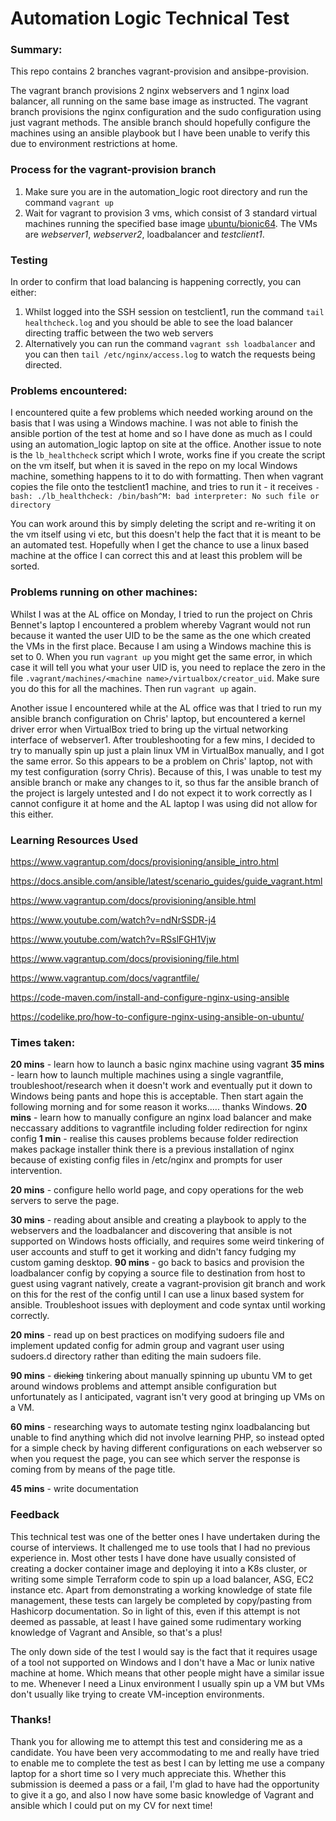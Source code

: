 # Automation Logic Technical Test



### Summary:

This repo contains 2 branches vagrant-provision and ansibpe-provision. 

The vagrant branch provisions 2 nginx webservers and 1 nginx load balancer, all running on the same base image as instructed. The vagrant branch provisions the nginx configuration and the sudo configuration using just vagrant methods. The ansible branch should hopefully configure the machines using an ansible playbook but I have been unable to verify this due to environment restrictions at home. 

### Process for the vagrant-provision branch

1. Make sure you are in the automation_logic root directory and run the command `vagrant up` 
2. Wait for vagrant to provision 3 vms, which consist of 3 standard virtual machines running the specified base image <u>ubuntu/bionic64</u>. The VMs are *webserver1*, *webserver2*, loadbalancer and *testclient1*.

### Testing

In order to confirm that load balancing is happening correctly, you can either:

1. Whilst logged into the SSH session on testclient1, run the command `tail healthcheck.log` and you should be able to see the load balancer directing traffic between the two web servers
2. Alternatively you can run the command `vagrant ssh loadbalancer` and you can then `tail /etc/nginx/access.log` to watch the requests being directed.

### Problems encountered:

I encountered quite a few problems which needed working around on the basis that I was using a Windows machine. I was not able to finish the ansible portion of the test at home and so I have done as much as I could using an automation_logic laptop on site at the office. Another issue to note is the `lb_healthcheck` script which I wrote, works fine if you create the script on the vm itself, but when it is saved in the repo on my local Windows machine, something happens to it to do with formatting. Then when vagrant copies the file onto the testclient1 machine, and tries to run it - it receives `-bash: ./lb_healthcheck: /bin/bash^M: bad interpreter: No such file or directory`

You can work around this by simply deleting the script and re-writing it on the vm itself using vi etc, but this doesn't help the fact that it is meant to be an automated test. Hopefully when I get the chance to use a linux based machine at the office I can correct this and at least this problem will be sorted.

### Problems running on other machines:

Whilst I was at the AL office on Monday, I tried to run the project on Chris Bennet's laptop I encountered a problem whereby Vagrant would not run because it wanted the user UID to be the same as the one which created the VMs in the first place. Because I am using a Windows machine this is set to 0. When you run `vagrant up` you might get the same error, in which case it will tell you what your user UID is, you need to replace the zero in the file `.vagrant/machines/<machine name>/virtualbox/creator_uid`. Make sure you do this for all the machines. Then run `vagrant up` again.

Another issue I encountered while at the AL office was that I tried to run my ansible branch configuration on Chris' laptop, but encountered a kernel driver error when VirtualBox tried to bring up the virtual networking interface of webserver1. After troubleshooting for a few mins, I decided to try to manually spin up just a plain linux VM in VirtualBox manually, and I got the same error. So this appears to be a problem on Chris' laptop, not with my test configuration (sorry Chris). Because of this, I was unable to test my ansible branch or make any changes to it, so thus far the ansible branch of the project is largely untested and I do not expect it to work correctly as I cannot configure it at home and the AL laptop I was using did not allow for this either.



### Learning Resources Used

https://www.vagrantup.com/docs/provisioning/ansible_intro.html

https://docs.ansible.com/ansible/latest/scenario_guides/guide_vagrant.html

https://www.vagrantup.com/docs/provisioning/ansible.html

https://www.youtube.com/watch?v=ndNrSSDR-j4

https://www.youtube.com/watch?v=RSslFGH1Vjw

https://www.vagrantup.com/docs/provisioning/file.html

https://www.vagrantup.com/docs/vagrantfile/

https://code-maven.com/install-and-configure-nginx-using-ansible

https://codelike.pro/how-to-configure-nginx-using-ansible-on-ubuntu/

### Times taken:

**20 mins** - learn how to launch a basic nginx machine using vagrant
**35 mins** - learn how to launch multiple machines using a single vagrantfile, troubleshoot/research when it doesn't work and eventually put it down to Windows being pants and hope this is acceptable. Then start again the following morning and for some reason it works..... thanks Windows.
**20 mins** - learn how to manually configure an nginx load balancer and make neccassary additions to vagrantfile including folder redirection for nginx config
**1 min** - realise this causes problems because folder redirection makes package installer think there is a previous installation of nginx because of existing config files in /etc/nginx and prompts for user intervention.

**20 mins** - configure hello world page, and copy operations for the web servers to serve the page.

**30 mins** - reading about ansible and creating a playbook to apply to the webservers and the loadbalancer and discovering that ansible is not supported on Windows hosts officially, and requires some weird tinkering of user accounts and stuff to get it working and didn't fancy fudging my custom gaming desktop.
**90 mins** - go back to basics and provision the loadbalancer config by copying a source file to destination from host to guest using vagrant natively, create a vagrant-provision git branch and work on this for the rest of the config until I can use a linux based system for ansible. Troubleshoot issues with deployment and code syntax until working correctly.

**20 mins** - read up on best practices on modifying sudoers file and implement updated config for admin group and vagrant user using sudoers.d directory rather than editing the main sudoers file.

**90 mins** - ~~dicking~~ tinkering about manually spinning up ubuntu VM to get around windows problems and attempt ansible configuration but unfortunately as I anticipated, vagrant isn't very good at bringing up VMs on a VM.

**60 mins** - researching ways to automate testing nginx loadbalancing but unable to find anything which did not involve learning PHP, so instead opted for a simple check by having different configurations on each webserver so when you request the page, you can see which server the response is coming from by means of the page title.

**45 mins** - write documentation

### Feedback

This technical test was one of the better ones I have undertaken during the course of interviews. It challenged me to use tools that I had no previous experience in. Most other tests I have done have usually consisted of creating a docker container image and deploying it into a K8s cluster, or writing some simple Terraform code to spin up a load balancer, ASG, EC2 instance etc. Apart from demonstrating a working knowledge of state file management, these tests can largely be completed by copy/pasting from Hashicorp documentation. So in light of this, even if this attempt is not deemed as passable, at least I have gained some rudimentary working knowledge of Vagrant and Ansible, so that's a plus!

The only down side of the test I would say is the fact that it requires usage of a tool not supported on Windows and I don't have a Mac or lunix native machine at home. Which means that other people might have a similar issue to me. Whenever I need a Linux environment I usually spin up a VM but VMs don't usually like trying to create VM-inception environments. 

### Thanks!

Thank you for allowing me to attempt this test and considering me as a candidate. You have been very accommodating to me and really have tried to enable me to complete the test as best I can by letting me use a company laptop for a short time so I very much appreciate this. Whether this submission is deemed a pass or a fail, I'm glad to have had the opportunity to give it a go, and also I now have some basic knowledge of Vagrant and ansible which I could put on my CV for next time!